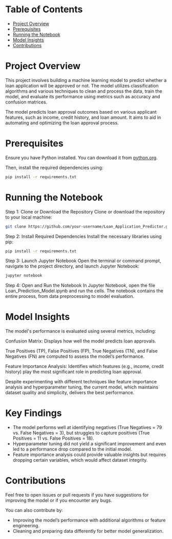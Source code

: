# Table of Contents

- [Project Overview](#project-overview)
- [Prerequisites](#prerequisites)
- [Running the Notebook](#running-the-notebook)
- [Model Insights](#model-insights)
- [Contributions](#contributions)


# Project Overview
This project involves building a machine learning model to predict whether a loan application will be approved or not. The model utilizes classification algorithms and various techniques to clean and process the data, train the model, and evaluate its performance using metrics such as accuracy and confusion matrices.

The model predicts loan approval outcomes based on various applicant features, such as income, credit history, and loan amount. It aims to aid in automating and optimizing the loan approval process.

# Prerequisites

Ensure you have Python installed. You can download it from [python.org](https://www.python.org/downloads/).

Then, install the required dependencies using:

```bash
pip install -r requirements.txt
```


# Running the Notebook

Step 1: Clone or Download the Repository
Clone or download the repository to your local machine:

```bash
git clone https://github.com/your-username/Loan_Application_Predictor.git
```

Step 2: Install Required Dependencies
Install the necessary libraries using pip:

```bash
pip install -r requirements.txt
```

Step 3: Launch Jupyter Notebook
Open the terminal or command prompt, navigate to the project directory, and launch Jupyter Notebook:
```bash
jupyter notebook
```

Step 4: Open and Run the Notebook
In Jupyter Notebook, open the file Loan_Prediction_Model.ipynb and run the cells. The notebook contains the entire process, from data preprocessing to model evaluation.

# Model Insights
The model's performance is evaluated using several metrics, including:

Confusion Matrix: Displays how well the model predicts loan approvals.

True Positives (TP), False Positives (FP), True Negatives (TN), and False Negatives (FN) are computed to assess the model’s performance.

Feature Importance Analysis: Identifies which features (e.g., income, credit history) play the most significant role in predicting loan approval.

Despite experimenting with different techniques like feature importance analysis and hyperparameter tuning, the current model, which maintains dataset quality and simplicity, delivers the best performance.


# Key Findings
- The model performs well at identifying negatives (True Negatives = 79 vs. False Negatives = 3), but struggles to capture positives (True Positives = 11 vs. False Positives = 18).
- Hyperparameter tuning did not yield a significant improvement and even led to a performance drop compared to the initial model.
- Feature importance analysis could provide valuable insights but requires dropping certain variables, which would affect dataset integrity.

# Contributions 

Feel free to open issues or pull requests if you have suggestions for improving the model or if you encounter any bugs.

You can also contribute by:

- Improving the model’s performance with additional algorithms or feature engineering.
- Cleaning and preparing data differently for better model generalization.









